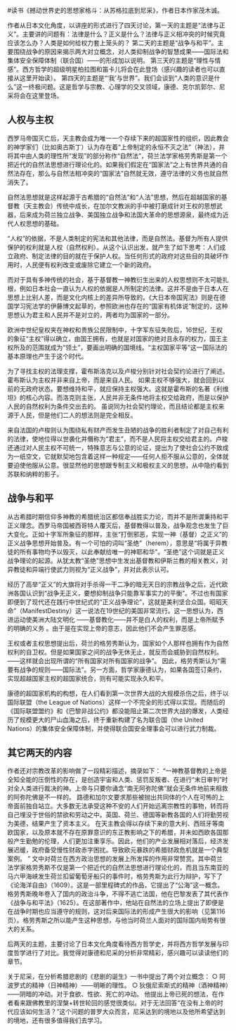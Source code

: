 \#读书《撼动世界史的思想家格斗：从苏格拉底到尼采》，作者日本作家茂木诚。

作者从日本文化角度，以讲座的形式进行了四天讨论，第一天的主题是“法律与正义”。主要讲的问题有：法律是什么？正义是什么？法律与正义相冲突的时候究竟应该怎么办？人类是如何给权力套上笼头的？
第二天的主题是“战争与和平”。主要围绕战争的原因来揭示两大对立概念，对人类抑制战争的智慧成果——国际法和集体安全保障体制（联合国）——的形成加以说明。
第三天的主题是“理性与情感”。西方哲学的超级明星柏拉图和笛卡儿将会在此登场（感兴趣的读者也可以直接从这里开始读）。
第四天的主题是“‘我’与世界”。我们会谈到“人类的意识是什么”这一终极问题。这是哲学与宗教、心理学的交叉领域，康德、克尔凯郭尔、尼采将会在这里登场。

## 人权与主权 ##
西罗马帝国灭亡后，天主教会成为唯一一个存续下来的超国家性的组织，因此教会的神学家们（比如奥古斯丁）认为存在着“上帝制定的永恒不灭之法”（神法），并将其中由人类的理性所“发现”的部分称作“自然法”，荷兰法学家格劳秀斯是第一个把近代的自然法思想进行理论化的。如果我们假定在“国家法”之上有世界共通的自然法存在，那么与自然法相冲突的“国家法”自然就无效，遵守法律的义务也就自然消失了。

自然法思想就是这样起源于古希腊的“自然法”和“人法”思想，然后在超越国家的基督教（天主教会）传统中成长，在加尔文教派的手中被打磨成针对王权的思想武器，后来成为荷兰独立战争、美国独立战争和法国大革命的思想源泉，最终成为近代人权思想的基础。

“人权”的依据，不是人类制定的宪法和其他法律，而是自然法。基督为所有人提供保护的权利就是人权（自然权利）。从这个认识出发，就产生了如下思考：人们成立政府、制定法律的目的就在于保护人权。当任何形式的政府对这些目的具破坏作用时，人民便有权利改变或废除它建立一个新的政府。

而对于具有多神传统的社会，基于基督教一神教衍生出来的人权思想则不太可能扎根，例如日本社会一直认为人权的依据是人所制定的法律。这并不是由于日本人在思想上比别人差，而是文化内核上的差异所导致的。《大日本帝国宪法》则是在德国学习宪法学的伊藤博文起草的，参照欧洲也存在的“国家有机体说”制定的，这种思想认为君主和人民并不是对立的，两者均为国家的一部分。

欧洲中世纪皇权夹在神权和贵族公民限制中，十字军东征失败后，16世纪，王权的象征“主权”得以确立，由国王拥有，也就是对国家的绝对且永存的权力，国王主权所及的范围就成为“领土”，要画出明确的国境线。“主权国家平等”这一国际法的基本原理也产生于这个时代。

为了寻找主权的法理支撑，霍布斯洛克以及卢梭分别针对社会契约论进行了阐述。
霍布斯认为主权并非来自上帝，而是来自人民。 如果主权不够强大，就会回到以前的无政府状态。要想维持和平，就应保持主权强大。这就是霍布斯的名著《利维坦》的核心内容。而洛克则主张，人民并非无条件地将主权交给政府，而是以保护人民的自然权利为条件交出去的。 虽说同为社会契约理论，而且结论都是主权来源于人民，但是他们二人的想法则是完全相反。

来自法国的卢梭则认为围绕私有财产而发生丑陋的战争的胜利者制定了对自己有利的法律，使地位得以世袭化并僭称为“君主”，而不是人民将主权交给君主的。卢梭还通过对人民主权不可统一，特殊意志与公意的论证，提出为了使社会公约不致成为一纸空文，它就默契地包含着这样一种规定——任何人拒不服从公意的，全体就要迫使他服从公意。很显然他的思想跟专制主义和极权主义的思想，从中隐约看到苏联和纳粹的影子。

## 战争与和平 ##
从古希腊时期信仰多神教的希腊统治区都信奉战胜实力论，而并不是所谓秉持和平正义理念。西罗马帝国被西哥特人覆灭后，基督教得以普及，战争观念也发生了巨大变化。正如十字军所象征的那样，主张“打倒邪恶，实现一神（基督）之正义”的正义战争思想开始普及。有一个可怕的词叫“圣绝”（herem），意思是“将属于异教徒的所有事物均予以毁灭，以此奉献给唯一的神耶和华”。“圣绝”这个词就是正义战争理论的起源。从犹太教“圣绝”思想中生发出基督教和伊斯兰教的相关教义，对异教徒和异端行使武力则视为“正义战争”，并对此表示认可。

经历了高举“正义”的大旗将对手杀得一干二净的暗无天日的宗教战争之后，近代欧洲各国认识到“战争无正义，要想抑制战争只能靠军事实力的平衡”。不过也有国家即便到了现代还在践行中世纪式的“正义战争理论”，这就是美利坚合众国。昭昭天命”（ManifestDestiny）这一说法在19世纪的美国非常流行。这一思想认为，西进运动使美洲大陆文明化 ——基督教化——并不是白人的权利，而是上帝所赋予的明确的义务 。由于是在实现上帝的意志，因此他们不会产生罪恶感。

王权或者主权思想提出后，荷兰的格劳秀斯认为，国家如个人那样也拥有作为自然权利的自卫权。但是如果国家之间的战争无休无止，就反而会威胁到自然权利。——这样就会出现所谓的“所有国家对所有国家的战争”。 因此，格劳秀斯认为“需要有战争的规则——国际法”。另一方面，哲学家康德认为，如果各国签订条约，实现超越国家主权的超国家统合，则有可能实现永久和平。

康德的超国家机构的构想，在人们看到第一次世界大战的大规模杀伤之后，终于以国际联盟（the League of Nations）这样一个不完全的形式得以实现。而随后的《国际联盟盟约》和《巴黎非战公约》都没能阻止第二次世界大战的爆发，人类经历了规模更大的尸山血海之后，终于重新构建了名为联合国（the United Nations）的集体安全保障体制，并使得联合国安全理事会可以进行武力制裁。

## 其它两天的内容 ##
作者还对宗教改革的影响做了一段精彩描述，摘录如下：
“一神教基督教的上帝是全知全能的压倒性的存在，是创造宇宙和人类、惩罚反叛者、在进行“末日审判”时对全人类进行裁决的神。上帝与只要你诵念“南无阿弥陀佛”就会无条件地前来相救的阿弥陀佛是不一样的。 路德和加尔文要求那些被抛出共同体的个人在可怖的上帝面前独自站立。大多数无法承受这种不安的人们开始远离宗教性的事物，转而将自己埋没于世俗的禁欲和劳动之中。英国、荷兰、德国等新教各国的人们将勤劳视为美德，结果产生了资本主义。
在天主教会得以存续下来的意大利、西班牙等南欧国家，以及原本就不存在原罪意识的东正教影响之下的希腊，并未如西欧各国那般产生勤勉的伦理，人们更加注重享乐。因此，他们的产业发展相对落后，经济发展迟缓，政府备受慢性财政赤字困扰。导致欧元暴跌的希腊财政危机就是一个典型案例。
”
文中对荷兰在西方政治思想的发展上所发挥的作用非常赞赏。其中荷兰法学家格劳秀斯不仅是第一个把近代的自然法思想进行理论化的，而且当东南亚的马六甲海峡发生荷兰扣留葡萄牙船只的事件时，格劳秀斯为此行为辩护，写下了《论海洋自由》（1609）。这是一部里程碑式的作品，它提出了“公海”这一概念。格劳秀斯晚年卷入了国内的政治斗争，不得不逃亡法国，他在巴黎发表了其代表作《战争与和平法》（1625）。在这部著作中，他站在自然法的立场上提出了即便是在战争时期也应当遵守的规则，这对后来国际法的形成产生很大的影响（见第116页）。格劳秀斯之所以能产生这种思想，与他当时荷兰人面对的国际国内局势有很大的关系。

后两天的主题，主要讨论了日本文化角度看待西方哲学史，并将西方哲学发展与印度哲学进行了对比。我觉得对康德和尼采的分析非常精彩，感兴趣可以读读他们的章节。

关于尼采，在分析希腊悲剧的《悲剧的诞生》一书中提出了两个对立概念： 
○ 阿波罗式的精神（日神精神）——明晰的理性。 
○ 狄俄尼索斯式的精神（酒神精神）——阴暗的冲动。对于食欲、性欲、死亡的冲动。
他提出上帝已死的想法，在作者看来跟佛教里的涅槃+转世轮回的感觉很类似。对于无法回答“在没有上帝的时代应该如何生活？”这个问题的普罗大众而言，尼采达到的境地以及他所希望达到的境地，还有很多值得我们去学习。






